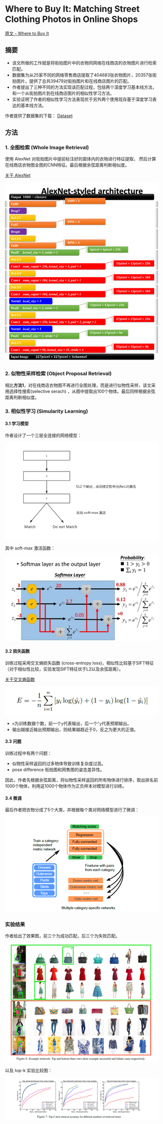 # Where to Buy It: Matching Street Clothing Photos in Online Shops

[原文 - Where to Buy It](http://acberg.com/papers/wheretobuyit2015iccv.pdf)

## 摘要

* 该文所做的工作就是将街拍图片中的衣物同网络在线商店的衣物图片进行检索匹配。
* 数据集为从25家不同的网络零售商店提取了404683张衣物图片，20357张街拍图片，提供了总共39479对街拍图片和在线商店图片的匹配。
* 作者提出了三种不同的方法实现该匹配过程，包括两个深度学习基本线方法，和一个从街拍图片到在线商店图片的相似性学习方法。
* 实验证明了作者的相似性学习方法表现优于另外两个使用现存基于深度学习表达的基本线方法。

作者提供了数据集的下载： [Dataset](http://www.tamaraberg.com/street2shop/)

## 方法

### 1. 全图检索 (Whole Image Retrieval)

使用 AlexNet 对街拍图片中提前标注好的窗体内的衣物进行特征提取， 然后计算在线商店衣物图全图的CNN特征。最后根据余弦距离判断相似度。

[关于 AlexNet](http://www.jianshu.com/p/58168fec534d?from=androidqq)

![](https://github.com/PatrickLin1993/Reading/blob/master/Where%20to%20Buy%20It/pics/AlexNet.png)

### 2. 似物性采样检索 (Object Proposal Retrieval)

相比**方法1**，对在线商店衣物图不再进行全图处理，而是进行似物性采样，该文采用选择性搜索(selective serach) ，从图中提取出100个物体。最后同样根据余弦距离判断相似度。

### 3. 相似性学习 (Simularity Learning)

#### 3.1 学习模型
作者设计了一个三层全连接的网络模型：

![](https://github.com/PatrickLin1993/Reading/blob/master/Where%20to%20Buy%20It/pics/sl.png)

其中 soft-max 激活函数：

![](https://github.com/PatrickLin1993/Reading/blob/master/Where%20to%20Buy%20It/pics/soft-max.jpg)

#### 3.2 损失函数

训练过程采用交叉熵损失函数 (cross-entropy loss)，相似性比较基于SIFT特征（对于相似性比较，实验发现SIFT特征优于L2以及余弦距离）。

[关于交叉熵函数](https://hit-scir.gitbooks.io/neural-networks-and-deep-learning-zh_cn/content/chap3/c3s1.html#)

![](https://github.com/PatrickLin1993/Reading/blob/master/Where%20to%20Buy%20It/pics/crossentropy.png)

* `n`为训练数据个数，前一个`y`代表输出，后一个`^y`代表预期输出。
* 输出越接近输出预期输出，则结果越趋近于0，反之为更大的正值。

#### 3.3 问题

训练过程中有两个问题：

* 似物性采样返回的过多物体导致训练复杂度过高。
* pose difference 街拍图和网售图的姿态差异性。

因此，作者先根据余弦距离，将似物性采样返回的所有物体进行排序，取出排名前1000个物体，利用这1000个物体作为正负样本对模型进行训练。

#### 3.4 微调

最后作者把衣物分成了5个大类，并根据每个类对网络模型进行了微调：

![](https://github.com/PatrickLin1993/Reading/blob/master/Where%20to%20Buy%20It/pics/slnet.png)

### 实验结果

作者给出了效果图，前三个为成功匹配，后三个为失败匹配。

![](https://github.com/PatrickLin1993/Reading/blob/master/Where%20to%20Buy%20It/pics/res1.png)

以及 top-k 实验比较图：

![](https://github.com/PatrickLin1993/Reading/blob/master/Where%20to%20Buy%20It/pics/res2.png)

